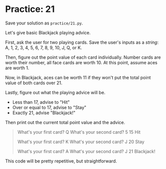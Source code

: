# Practice: 21

Save your solution as `practice/21.py`.

Let's give basic Blackjack playing advice.

First, ask the user for two playing cards.
Save the user's inputs as a _string_: A, 1, 2, 3, 4, 5, 6, 7, 8, 9, 10, J, Q, or K.

Then, figure out the point value of each card individually.
Number cards are worth their number, all face cards are worth 10.
At this point, assume aces are worth 1.

Now, in Blackjack, aces can be worth 11 if they won't put the total point value of both cards over 21.

Lastly, figure out what the playing advice will be.

* Less than 17, advise to "Hit"
* Over or equal to 17, advise to "Stay"
* Exactly 21, advise "Blackjack!"

Then print out the current total point value and the advice.

> What's your first card?
> Q
> What's your second card?
> 5
> 15 Hit
>
> What's your first card?
> K
> What's your second card?
> J
> 20 Stay
>
> What's your first card?
> A
> What's your second card?
> J
> 21 Blackjack!

This code will be pretty repetitive, but straightforward.
